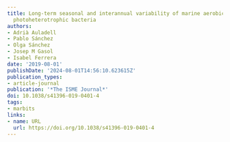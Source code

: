 ```yaml
---
title: Long-term seasonal and interannual variability of marine aerobic anoxygenic
  photoheterotrophic bacteria
authors:
- Adrià Auladell
- Pablo Sánchez
- Olga Sánchez
- Josep M Gasol
- Isabel Ferrera
date: '2019-08-01'
publishDate: '2024-08-01T14:56:10.623615Z'
publication_types:
- article-journal
publication: '*The ISME Journal*'
doi: 10.1038/s41396-019-0401-4
tags:
- marbits
links:
- name: URL
  url: https://doi.org/10.1038/s41396-019-0401-4
---
```

